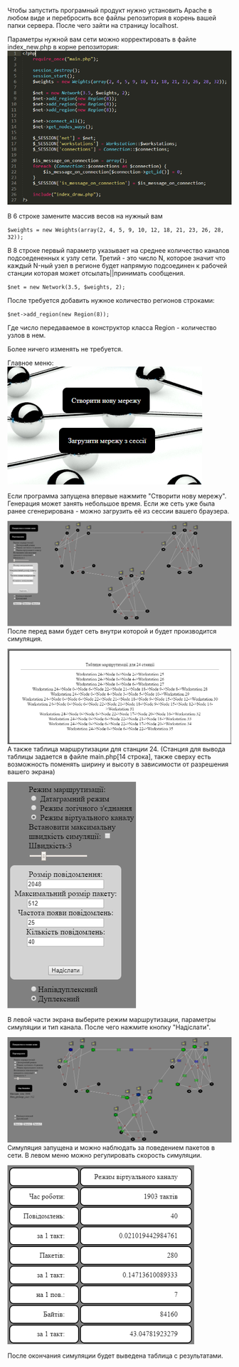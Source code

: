 Чтобы запустить програмный продукт нужно установить Apache в любом виде и перебросить все файлы репозитория в корень вашей папки сервера. После чего зайти на страницу localhost.

Параметры нужной вам сети можно корректировать в файле index_new.php в корне репозитория:
![index_new](https://raw.githubusercontent.com/LlimaV10/adaptive_routing_simulation/master/README_img/index_new.PNG)

В 6 строке замените массив весов на нужный вам

	$weights = new Weights(array(2, 4, 5, 9, 10, 12, 18, 21, 23, 26, 28, 32));

В 8 строке первый параметр указывает на среднее количество каналов подсоедененных к узлу сети. Третий - это число N, которое значит что каждый N-ный узел в регионе будет напрямую подсоединен к рабочей станции которая может отсылать||принимать сообщения.

	$net = new Network(3.5, $weights, 2);
После требуется добавить нужное количество регионов строками:

	$net->add_region(new Region(8));
Где число передаваемое в конструктор класса Region - количество узлов в нем.

Более ничего изменять не требуется.

Главное меню:
![main_menu](https://raw.githubusercontent.com/LlimaV10/adaptive_routing_simulation/master/README_img/main_menu.PNG)

Если программа запущена впервые нажмите "Створити нову мережу". Генерация может занять небольшое время.
Если же сеть уже была ранее сгенерирована - можно загрузить её из сессии вашего браузера.

![Network](https://raw.githubusercontent.com/LlimaV10/adaptive_routing_simulation/master/README_img/Network.PNG)
После перед вами будет сеть внутри которой и будет производится симуляция.

![routing table](https://raw.githubusercontent.com/LlimaV10/adaptive_routing_simulation/master/README_img/routing%20table.PNG)
А также таблица маршрутизации для станции 24.
(Станция для вывода таблицы задается в файле main.php[14 строка], также сверху есть возможность поменять ширину и высоту в зависимости от разрешения вашего экрана)

![parameters](https://raw.githubusercontent.com/LlimaV10/adaptive_routing_simulation/master/README_img/parameters.PNG)

В левой части экрана выберите режим маршрутизации, параметры симуляции и тип канала. После чего нажмите кнопку "Надіслати".

![simulation](https://raw.githubusercontent.com/LlimaV10/adaptive_routing_simulation/master/README_img/simulation.png)
Симуляция запущена и можно наблюдать за поведением пакетов в сети.
В левом меню можно регулировать скорость симуляции.

![result_table](https://raw.githubusercontent.com/LlimaV10/adaptive_routing_simulation/master/README_img/result_table.PNG)

После окончания симуляции будет выведена таблица с результатами.